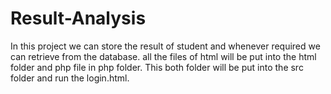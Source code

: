 # Result-Analysis
In this project we can store the result of student and whenever required we can retrieve from the database.
all the files of html will be put into the html folder and php file in php folder.
This both folder will be put into the src folder and run the login.html.
